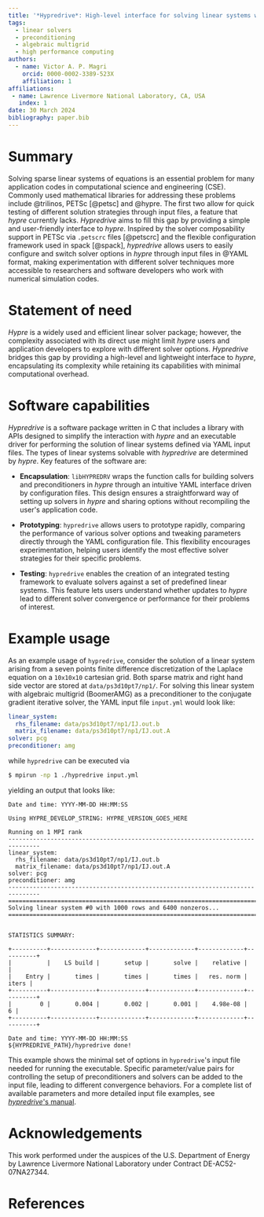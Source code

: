 ```yaml
---
title: '*Hypredrive*: High-level interface for solving linear systems with *hypre*'
tags:
  - linear solvers
  - preconditioning
  - algebraic multigrid
  - high performance computing
authors:
  - name: Victor A. P. Magri
    orcid: 0000-0002-3389-523X
    affiliation: 1
affiliations:
 - name: Lawrence Livermore National Laboratory, CA, USA
   index: 1
date: 30 March 2024
bibliography: paper.bib
---
```


# Summary

Solving sparse linear systems of equations is an essential problem for many application
codes in computational science and engineering (CSE). Commonly used mathematical libraries
for addressing these problems include @trilinos, PETSc [@petsc] and @hypre. The first two
allow for quick testing of different solution strategies through input files, a feature
that *hypre* currently lacks. *Hypredrive* aims to fill this gap by providing a simple and
user-friendly interface to *hypre*. Inspired by the solver composability support in PETSc
via `.petscrc` files [@petscrc] and the flexible configuration framework used in spack
[@spack], *hypredrive* allows users to easily configure and switch solver options in
*hypre* through input files in @YAML format, making experimentation with different solver
techniques more accessible to researchers and software developers who work with numerical
simulation codes.

# Statement of need

*Hypre* is a widely used and efficient linear solver package; however, the complexity
associated with its direct use might limit *hypre* users and application developers to
explore with different solver options. *Hypredrive* bridges this gap by providing a
high-level and lightweight interface to *hypre*, encapsulating its complexity while
retaining its capabilities with minimal computational overhead.


# Software capabilities

*Hypredrive* is a software package written in C that includes a library with APIs designed
to simplify the interaction with *hypre* and an executable driver for performing the
solution of linear systems defined via YAML input files. The types of linear systems
solvable with *hypredrive* are determined by *hypre*. Key features of the software are:

* **Encapsulation**: `libHYPREDRV` wraps the function calls for building solvers and
  preconditioners in *hypre* through an intuitive YAML interface driven by configuration
  files. This design ensures a straightforward way of setting up solvers in *hypre* and
  sharing options without recompiling the user's application code.


* **Prototyping**: `hypredrive` allows users to prototype rapidly, comparing the
  performance of various solver options and tweaking parameters directly through the YAML
  configuration file. This flexibility encourages experimentation, helping users identify
  the most effective solver strategies for their specific problems.


* **Testing**: `hypredrive` enables the creation of an integrated testing framework to
  evaluate solvers against a set of predefined linear systems. This feature lets users
  understand whether updates to *hypre* lead to different solver convergence or
  performance for their problems of interest.

# Example usage

As an example usage of `hypredrive`, consider the solution of a linear system arising from
a seven points finite difference discretization of the Laplace equation on a `10x10x10`
cartesian grid. Both sparse matrix and right hand side vector are stored at
`data/ps3d10pt7/np1/`. For solving this linear system with algebraic multigrid (BoomerAMG)
as a preconditioner to the conjugate gradient iterative solver, the YAML input file
`input.yml` would look like:

```yaml
linear_system:
  rhs_filename: data/ps3d10pt7/np1/IJ.out.b
  matrix_filename: data/ps3d10pt7/np1/IJ.out.A
solver: pcg
preconditioner: amg
```

while `hypredrive` can be executed via

```bash
$ mpirun -np 1 ./hypredrive input.yml
```

yielding an output that looks like:

```
Date and time: YYYY-MM-DD HH:MM:SS

Using HYPRE_DEVELOP_STRING: HYPRE_VERSION_GOES_HERE

Running on 1 MPI rank
-------------------------------------------------------------------------------
linear_system:
  rhs_filename: data/ps3d10pt7/np1/IJ.out.b
  matrix_filename: data/ps3d10pt7/np1/IJ.out.A
solver: pcg
preconditioner: amg
-------------------------------------------------------------------------------
===============================================================================
Solving linear system #0 with 1000 rows and 6400 nonzeros...
===============================================================================


STATISTICS SUMMARY:

+----------+-------------+-------------+-------------+-------------+----------+
|          |    LS build |       setup |       solve |    relative |          |
|    Entry |       times |       times |       times |   res. norm |    iters |
+----------+-------------+-------------+-------------+-------------+----------+
|        0 |       0.004 |       0.002 |       0.001 |    4.98e-08 |        6 |
+----------+-------------+-------------+-------------+-------------+----------+

Date and time: YYYY-MM-DD HH:MM:SS
${HYPREDRIVE_PATH}/hypredrive done!
```

This example shows the minimal set of options in `hypredrive`'s input file needed for
running the executable. Specific parameter/value pairs for controlling the setup of
preconditioners and solvers can be added to the input file, leading to different
convergence behaviors. For a complete list of available parameters and more detailed input
file examples, see [*hypredrive*'s manual](https://hypredrive.readthedocs.io/en/latest/).

# Acknowledgements

This work performed under the auspices of the U.S. Department of Energy by Lawrence
Livermore National Laboratory under Contract DE-AC52-07NA27344.

# References
